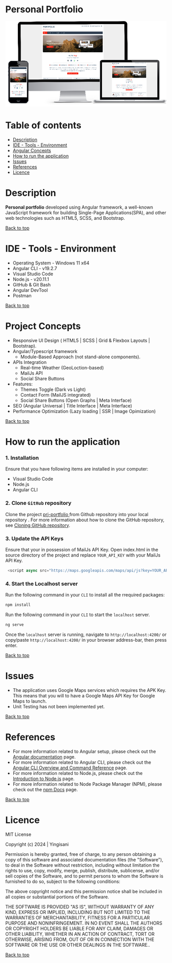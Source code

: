 # Personal Portfolio

![alt text](public/img/github-doc-img/ui.png)
 
# Table of contents
- [Description](#description)
- [IDE - Tools - Environment](#ide---tools---environment)
- [Angular Concepts](#project-concepts)
- [How to run the application](#how-to-run-the-application)
- [Issues](#issues)
- [References](#references)
- [Licence](#licence)


# Description

**Personal portfolio** developed using Angular framework, a well-known JavaScript framework for building Single-Page Applications(SPA), and other web technologies such as HTML5, SCSS, and Bootstrap.

[Back to top](#table-of-contents)

# IDE - Tools - Environment

- Operating System - Windows 11 x64
- Angular CLI - v19.2.7
- Visual Studio Code
- Node.js - v20.11.1
- GitHub & Git Bash
- Angular DevTool
- Postman

[Back to top](#table-of-contents)

# Project Concepts
- Responsive UI Design ( HTML5 | SCSS | Grid & Flexbox Layouts | Bootstrap).
- Angular/Typescript framework 
  - Module-Based Approach (not stand-alone components).
- APIs Integration
  - Real-time Weather (GeoLoction-based)
  - MailJs API
  - Social Share Buttons
- Features:
  - Themes Toggle (Dark vs Light)
  - Contact Form (MailJS integrated)
  - Social Share Buttons (Open Graphs | Meta Interface)
- SEO (Angular Universal | Title Interface  | Meta Interface)
- Performance Optimization (Lazy loading | SSR | Image Opimization)
 

[Back to top](#table-of-contents)

# How to run the application

### 1. Installation
Ensure that you have following items are installed in your computer:

- Visual Studio Code
- Node.js
- Angular CLI

### 2. Clone `GitHub` repository

Clone the project [ prj-portfolio ](https://github.com/mystackbox/prj-portfolio) from Github repository into your local repository . For more information about how to clone the GitHub repository, see [Cloning GitHub repository](https://docs.github.com/en/repositories/creating-and-managing-repositories/cloning-a-repository).

### 3. Update the API Keys
Ensure that your in possession of MailJs API Key. Open index.html in the source directory of the project and replace `YOUR_API_KEY` with your MailJs API Key.

```javascript
 <script async src="https://maps.googleapis.com/maps/api/js?key=YOUR_API_KEY&loading=async&callback=Function.prototype&v=weekly"></script>
``` 
### 4. Start the Localhost server

Run the following command in your `CLI` to install all the rrequired packages:
```javascript
npm install
```
Run the following command in your `CLI` to start the `localhost` server.
```javascript
ng serve
``` 
Once the `localhost` server is running, navigate to `http://localhost:4200/` or copy/paste `http://localhost:4200/` in your browser address-bar, then press enter. 

[Back to top](#table-of-contents)

# Issues
- The application uses Google Maps services which requires the APK Key. This means that you will to have a Google Maps API Key for Google Maps to launch.
- Unit Testing has not been implemented yet.

[Back to top](#table-of-contents)

# References

- For more information related to Angular setup, please check out the [Angular documentation](https://angular.io/docs) page.
- For more information related to Angular CLI, please check out the [Angular CLI Overview and Command Reference](https://angular.io/cli) page.
- For more information related to Node.js, please check out the [Introduction to Node.js](https://nodejs.org/en/learn/getting-started/introduction-to-nodejs) page.
- For more information related to Node Package Manager (NPM), please check out the [npm Docs](https://docs.npmjs.com/) page.

[Back to top](#table-of-contents)

# Licence

MIT License

Copyright (c) 2024 | Yingisani

Permission is hereby granted, free of charge, to any person obtaining a copy of this software and associated documentation files (the "Software"), to deal in the Software without restriction, including without limitation the rights to use, copy, modify, merge, publish, distribute, sublicense, and/or sell copies of the Software, and to permit persons to whom the Software is furnished to do so, subject to the following conditions:

The above copyright notice and this permission notice shall be included in all copies or substantial portions of the Software.

THE SOFTWARE IS PROVIDED "AS IS", WITHOUT WARRANTY OF ANY KIND, EXPRESS OR IMPLIED, INCLUDING BUT NOT LIMITED TO THE WARRANTIES OF MERCHANTABILITY, FITNESS FOR A PARTICULAR PURPOSE AND NONINFRINGEMENT. IN NO EVENT SHALL THE AUTHORS OR COPYRIGHT HOLDERS BE LIABLE FOR ANY CLAIM, DAMAGES OR OTHER LIABILITY, WHETHER IN AN ACTION OF CONTRACT, TORT OR OTHERWISE, ARISING FROM, OUT OF OR IN CONNECTION WITH THE SOFTWARE OR THE USE OR OTHER DEALINGS IN THE SOFTWARE..

[Back to top](#table-of-contents)
